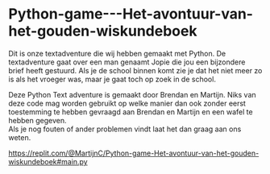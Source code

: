 # Python-game---Het-avontuur-van-het-gouden-wiskundeboek

Dit is onze textadventure die wij hebben gemaakt met Python. 
De textadventure gaat over een man genaamt Jopie die jou een bijzondere brief heeft gestuurd. 
Als je de school binnen komt zie je dat het niet meer zo is als het vroeger was, maar je gaat toch op zoek in de school. 

Deze Python Text adventure is gemaakt door Brendan en Martijn. 
Niks van deze code mag worden gebruikt op welke manier dan ook zonder eerst toestemming te hebben gevraagd aan Brendan en Martijn en een wafel te hebben gegeven.  
Als je nog fouten of ander problemen vindt laat het dan graag aan ons weten. 

https://replit.com/@MartijnC/Python-game-Het-avontuur-van-het-gouden-wiskundeboek#main.py
